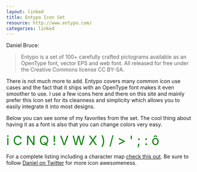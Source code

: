 ```yaml
---
layout: linked
title: Entypo Icon Set
resource: http://www.entypo.com/
categories: linked
---
```

Daniel Bruce:

> Entypo is a set of 100+ carefully crafted pictograms available as an OpenType font, vector
> EPS and web font. All released for free under the Creative Commons license CC BY-SA.

There is not much more to add. Entypo covers many common icon use cases and the fact that it
ships with an OpenType font makes it even smoother to use.
I use a few icons here and there on this site and mainly prefer this icon set for its
cleanness and simplicity which allows you to easily integrate it into most designs.

Below you can see some of my favorites from the set. The cool thing about having it as
a font is also that you can change colors very easy.

<span class="entypo" style="font-size:2.45em;color:green;">
<span>i</span>
<span>C</span>
<span>N</span>
<span>Q</span>
<span>!</span>
<span>V</span>
<span>W</span>
<span>X</span>
<span>)</span>
<span>/</span>
<span>></span>
<span>'</span>
<span>;</span>
<span>:</span>
<span>&ocirc;</span>
</span>

For a complete listing including a character map [check this out](http://bistro.convergencecms.co/entypo).
Be sure to follow [Daniel on Twitter](http://twitter.com/danielbruce_) for more icon
awesomeness.

